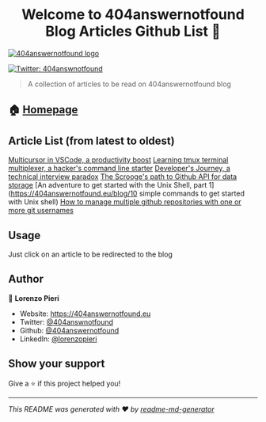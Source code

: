 <h1 align="center">Welcome to 404answernotfound <br/> Blog Articles Github List 👋</h1>

<a href="404answernotfound.eu" target="_blank">
    <img alt="404answernotfound logo" src="https://404answernotfound.eu/_next/image?url=%2Fstatic%2Fimages%2F404answernotfounddarktheme.png&w=256&q=75
" />
  </a>
<p>
  <a href="https://twitter.com/404answnotfound" target="_blank">
    <img alt="Twitter: 404answnotfound" src="https://img.shields.io/twitter/follow/404answnotfound.svg?style=social" />
  </a>
</p>

> A collection of articles to be read on 404answernotfound blog

## 🏠 [Homepage](404answernotfound.eu)

## Article List (from latest to oldest)
[Multicursor in VSCode, a productivity boost](https://404answernotfound.eu/blog/multicursor-in-vscode-a-productivity-boost)
[Learning tmux terminal multiplexer, a hacker's command line starter](https://404answernotfound.eu/blog/learning-tmux-terminal-multiplexer-a-hackers-command-line-starter)
[Developer's Journey, a technical interview paradox](https://404answernotfound.eu/blog/developers-journey-a-technical-interview-paradox)
[The Scrooge's path to Github API for data storage](https://404answernotfound.eu/blog/the-scrooges-path-to-github-api-for-data-storage)
[An adventure to get started with the Unix Shell, part 1](https://404answernotfound.eu/blog/10 simple commands to get started with Unix shell)
[How to manage multiple github repositories with one or more git usernames](https://404answernotfound.eu/blog/change-git-user)

## Usage

Just click on an article to be redirected to the blog

## Author

👤 **Lorenzo Pieri**

* Website: https://404answernotfound.eu
* Twitter: [@404answnotfound](https://twitter.com/404answnotfound)
* Github: [@404answernotfound](https://github.com/404answernotfound)
* LinkedIn: [@lorenzopieri](https://linkedin.com/in/lorenzopieri)

## Show your support

Give a ⭐️ if this project helped you!

***
_This README was generated with ❤️ by [readme-md-generator](https://github.com/kefranabg/readme-md-generator)_